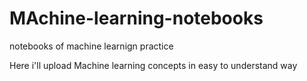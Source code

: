 # MAchine-learning-notebooks
notebooks of machine learnign practice

Here i'll upload Machine learning concepts in easy to understand way 
